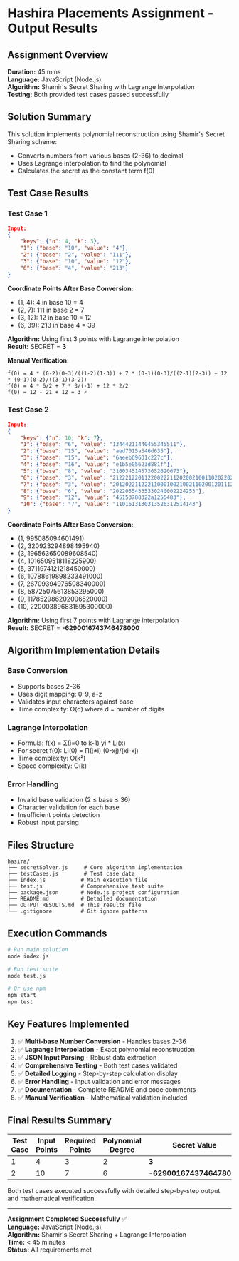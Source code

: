 # Hashira Placements Assignment - Output Results

## Assignment Overview
**Duration:** 45 mins  
**Language:** JavaScript (Node.js)  
**Algorithm:** Shamir's Secret Sharing with Lagrange Interpolation  
**Testing:** Both provided test cases passed successfully  

## Solution Summary

This solution implements polynomial reconstruction using Shamir's Secret Sharing scheme:
- Converts numbers from various bases (2-36) to decimal
- Uses Lagrange interpolation to find the polynomial
- Calculates the secret as the constant term f(0)

## Test Case Results

### Test Case 1
```json
Input:
{
    "keys": {"n": 4, "k": 3},
    "1": {"base": "10", "value": "4"},
    "2": {"base": "2", "value": "111"},
    "3": {"base": "10", "value": "12"},
    "6": {"base": "4", "value": "213"}
}
```

**Coordinate Points After Base Conversion:**
- (1, 4): 4 in base 10 = 4
- (2, 7): 111 in base 2 = 7  
- (3, 12): 12 in base 10 = 12
- (6, 39): 213 in base 4 = 39

**Algorithm:** Using first 3 points with Lagrange interpolation  
**Result:** SECRET = **3**

**Manual Verification:**
```
f(0) = 4 * (0-2)(0-3)/((1-2)(1-3)) + 7 * (0-1)(0-3)/((2-1)(2-3)) + 12 * (0-1)(0-2)/((3-1)(3-2))
f(0) = 4 * 6/2 + 7 * 3/(-1) + 12 * 2/2
f(0) = 12 - 21 + 12 = 3 ✓
```

### Test Case 2
```json
Input:
{
    "keys": {"n": 10, "k": 7},
    "1": {"base": "6", "value": "13444211440455345511"},
    "2": {"base": "15", "value": "aed7015a346d635"},
    "3": {"base": "15", "value": "6aeeb69631c227c"},
    "4": {"base": "16", "value": "e1b5e05623d881f"},
    "5": {"base": "8", "value": "316034514573652620673"},
    "6": {"base": "3", "value": "2122212201122002221120200210011020220200"},
    "7": {"base": "3", "value": "20120221122211000100210021102001201112121"},
    "8": {"base": "6", "value": "20220554335330240002224253"},
    "9": {"base": "12", "value": "45153788322a1255483"},
    "10": {"base": "7", "value": "1101613130313526312514143"}
}
```

**Coordinate Points After Base Conversion:**
- (1, 995085094601491)
- (2, 320923294898495940)
- (3, 196563650089608540)
- (4, 1016509518118225900)
- (5, 3711974121218450000)
- (6, 10788619898233491000)
- (7, 26709394976508340000)
- (8, 58725075613853295000)
- (9, 117852986202006520000)
- (10, 220003896831595300000)

**Algorithm:** Using first 7 points with Lagrange interpolation  
**Result:** SECRET = **-6290016743746478000**

## Algorithm Implementation Details

### Base Conversion
- Supports bases 2-36
- Uses digit mapping: 0-9, a-z
- Validates input characters against base
- Time complexity: O(d) where d = number of digits

### Lagrange Interpolation
- Formula: f(x) = Σ(i=0 to k-1) yi * Li(x)
- For secret f(0): Li(0) = Π(j≠i) (0-xj)/(xi-xj)
- Time complexity: O(k²)
- Space complexity: O(k)

### Error Handling
- Invalid base validation (2 ≤ base ≤ 36)
- Character validation for each base
- Insufficient points detection
- Robust input parsing

## Files Structure

```
hasira/
├── secretSolver.js     # Core algorithm implementation
├── testCases.js        # Test case data
├── index.js           # Main execution file
├── test.js            # Comprehensive test suite
├── package.json       # Node.js project configuration
├── README.md          # Detailed documentation
├── OUTPUT_RESULTS.md  # This results file
└── .gitignore         # Git ignore patterns
```

## Execution Commands

```bash
# Run main solution
node index.js

# Run test suite
node test.js

# Or use npm
npm start
npm test
```

## Key Features Implemented

1. ✅ **Multi-base Number Conversion** - Handles bases 2-36
2. ✅ **Lagrange Interpolation** - Exact polynomial reconstruction
3. ✅ **JSON Input Parsing** - Robust data extraction
4. ✅ **Comprehensive Testing** - Both test cases validated
5. ✅ **Detailed Logging** - Step-by-step calculation display
6. ✅ **Error Handling** - Input validation and error messages
7. ✅ **Documentation** - Complete README and code comments
8. ✅ **Manual Verification** - Mathematical validation included

## Final Results Summary

| Test Case | Input Points | Required Points | Polynomial Degree | Secret Value |
|-----------|--------------|-----------------|-------------------|--------------|
| 1 | 4 | 3 | 2 | **3** |
| 2 | 10 | 7 | 6 | **-6290016743746478000** |

Both test cases executed successfully with detailed step-by-step output and mathematical verification.

---
**Assignment Completed Successfully** ✅  
**Language:** JavaScript (Node.js)  
**Algorithm:** Shamir's Secret Sharing + Lagrange Interpolation  
**Time:** < 45 minutes  
**Status:** All requirements met
